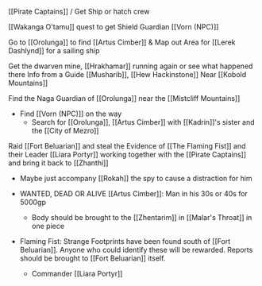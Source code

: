 [[Pirate Captains]] / Get Ship or hatch crew

[[Wakanga O’tamu]] quest to get Shield Guardian [[Vorn (NPC)]]

Go to [[Orolunga]] to find [[Artus Cimber]] & Map out Area for [[Lerek Dashlynd]]  for a sailing ship

Get the dwarven mine, [[Hrakhamar]] running again or see what happened there
Info from a Guide [[Musharib]], [[Hew Hackinstone]]
Near [[Kobold Mountains]]

Find the Naga Guardian of [[Orolunga]] near the [[Mistcliff Mountains]]
- Find [[Vorn (NPC)]] on the way
	- Search for [[Orolunga]], [[Artus Cimber]] with [[Kadrin]]'s sister and the [[City of Mezro]]

Raid [[Fort Beluarian]] and steal the Evidence of [[The Flaming Fist]] and their Leader [[Liara Portyr]] working together with the [[Pirate Captains]] and bring it back to [[Zhanthi]]
- Maybe just accompany [[Rokah]] the spy to cause a distraction for him


- WANTED, DEAD OR ALIVE [[Artus Cimber]]: Man in his 30s or 40s for 5000gp
	- Body should be brought to the [[Zhentarim]] in [[Malar's Throat]] in one piece
- Flaming Fist: Strange Footprints have been found south of [[Fort Beluarian]]. Anyone who could identify these will be rewarded. Reports should be brought to [[Fort Beluarian]] itself.
	- Commander [[Liara Portyr]]
